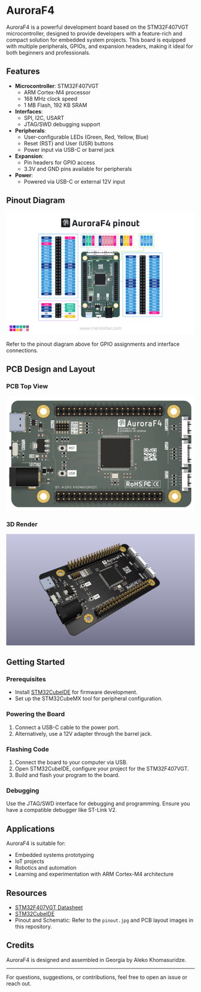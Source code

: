 # AuroraF4

AuroraF4 is a powerful development board based on the STM32F407VGT microcontroller, designed to provide developers with a feature-rich and compact solution for embedded system projects. This board is equipped with multiple peripherals, GPIOs, and expansion headers, making it ideal for both beginners and professionals.

## Features

- **Microcontroller**: STM32F407VGT
  - ARM Cortex-M4 processor
  - 168 MHz clock speed
  - 1 MB Flash, 192 KB SRAM
- **Interfaces**:
  - SPI, I2C, USART
  - JTAG/SWD debugging support
- **Peripherals**:
  - User-configurable LEDs (Green, Red, Yellow, Blue)
  - Reset (RST) and User (USR) buttons
  - Power input via USB-C or barrel jack
- **Expansion**:
  - Pin headers for GPIO access
  - 3.3V and GND pins available for peripherals
- **Power**:
  - Powered via USB-C or external 12V input

## Pinout Diagram

![AuroraF4 Pinout](Assets/pinout.jpg)

Refer to the pinout diagram above for GPIO assignments and interface connections.

## PCB Design and Layout

### PCB Top View
![AuroraF4 PCB Layout](./Assets/board.png)

### 3D Render
![AuroraF4 Render](Assets/board-presentation.png)

## Getting Started

### Prerequisites

- Install [STM32CubeIDE](https://www.st.com/en/development-tools/stm32cubeide.html) for firmware development.
- Set up the STM32CubeMX tool for peripheral configuration.

### Powering the Board

1. Connect a USB-C cable to the power port.
2. Alternatively, use a 12V adapter through the barrel jack.

### Flashing Code

1. Connect the board to   your computer via USB.
2. Open STM32CubeIDE, configure your project for the STM32F407VGT.
3. Build and flash your program to the board.

### Debugging

Use the JTAG/SWD interface for debugging and programming. Ensure you have a compatible debugger like ST-Link V2.

## Applications

AuroraF4 is suitable for:
- Embedded systems prototyping
- IoT projects
- Robotics and automation
- Learning and experimentation with ARM Cortex-M4 architecture

## Resources

- [STM32F407VGT Datasheet](https://www.st.com/resource/en/datasheet/stm32f407vg.pdf)
- [STM32CubeIDE](https://www.st.com/en/development-tools/stm32cubeide.html)
- Pinout and Schematic: Refer to the `pinout.jpg` and PCB layout images in this repository.

## Credits

AuroraF4 is designed and assembled in Georgia by Aleko Khomasuridze.

---

For questions, suggestions, or contributions, feel free to open an issue or reach out.
